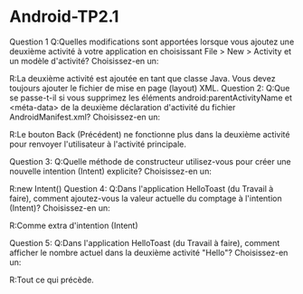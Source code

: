 # Android-TP2.1
Question 1
Q:Quelles modifications sont apportées lorsque vous ajoutez une deuxième activité à votre application en choisissant File > New > Activity et un modèle d'activité? Choisissez-en un:

R:La deuxième activité est ajoutée en tant que classe Java. Vous devez toujours ajouter le fichier de mise en page (layout) XML.
Question 2:
Q:Que se passe-t-il si vous supprimez les éléments android:parentActivityName et <méta-data> de la deuxième déclaration d'activité du fichier AndroidManifest.xml? Choisissez-en un: 

R:Le bouton Back (Précédent) ne fonctionne plus dans la deuxième activité pour renvoyer l'utilisateur à l'activité principale.

Question 3:
Q:Quelle méthode de constructeur utilisez-vous pour créer une nouvelle intention (Intent) explicite? Choisissez-en un:

R:new Intent()
Question 4:
Q:Dans l'application HelloToast (du Travail à faire), comment ajoutez-vous la valeur actuelle du comptage à l'intention (Intent)? Choisissez-en un:

R:Comme extra d'intention (Intent)

Question 5:
Q:Dans l'application HelloToast (du Travail à faire), comment afficher le nombre actuel dans la deuxième activité "Hello"? Choisissez-en un:

R:Tout ce qui précède.

